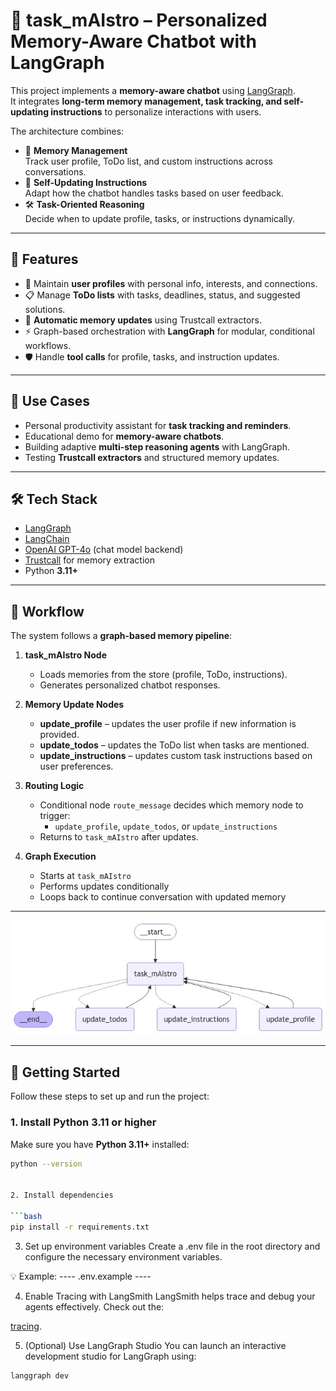 # 🤖 task_mAIstro – Personalized Memory-Aware Chatbot with LangGraph

This project implements a **memory-aware chatbot** using [LangGraph](https://github.com/langchain-ai/langgraph).  
It integrates **long-term memory management, task tracking, and self-updating instructions** to personalize interactions with users.  

The architecture combines:
- 🧠 **Memory Management**  
  Track user profile, ToDo list, and custom instructions across conversations.  
- 🔄 **Self-Updating Instructions**  
  Adapt how the chatbot handles tasks based on user feedback.  
- 🛠️ **Task-Oriented Reasoning**  
  Decide when to update profile, tasks, or instructions dynamically.  

---

## 🚀 Features
- 🧠 Maintain **user profiles** with personal info, interests, and connections.  
- 📋 Manage **ToDo lists** with tasks, deadlines, status, and suggested solutions.  
- 🔁 **Automatic memory updates** using Trustcall extractors.  
- ⚡ Graph-based orchestration with **LangGraph** for modular, conditional workflows.  
- 🛡️ Handle **tool calls** for profile, tasks, and instruction updates.  

---

## 📌 Use Cases
- Personal productivity assistant for **task tracking and reminders**.  
- Educational demo for **memory-aware chatbots**.  
- Building adaptive **multi-step reasoning agents** with LangGraph.  
- Testing **Trustcall extractors** and structured memory updates.  

---

## 🛠️ Tech Stack
- [LangGraph](https://github.com/langchain-ai/langgraph)  
- [LangChain](https://www.langchain.com/)  
- [OpenAI GPT-4o](https://platform.openai.com/) (chat model backend)  
- [Trustcall](https://trustcall.com/) for memory extraction  
- Python **3.11+**  

---

## 🧠 Workflow
The system follows a **graph-based memory pipeline**:

1. **task_mAIstro Node**  
   - Loads memories from the store (profile, ToDo, instructions).  
   - Generates personalized chatbot responses.  

2. **Memory Update Nodes**  
   - **update_profile** – updates the user profile if new information is provided.  
   - **update_todos** – updates the ToDo list when tasks are mentioned.  
   - **update_instructions** – updates custom task instructions based on user preferences.  

3. **Routing Logic**  
   - Conditional node `route_message` decides which memory node to trigger:  
     - `update_profile`, `update_todos`, or `update_instructions`  
   - Returns to `task_mAIstro` after updates.  

4. **Graph Execution**  
   - Starts at `task_mAIstro`  
   - Performs updates conditionally  
   - Loops back to continue conversation with updated memory  

---

![System Architecture](output.jpeg)

---

## 🚀 Getting Started

Follow these steps to set up and run the project:

### 1. Install Python 3.11 or higher
Make sure you have **Python 3.11+** installed:

```bash
python --version


2. Install dependencies

```bash
pip install -r requirements.txt
```

3. Set up environment variables
Create a .env file in the root directory and configure the necessary environment variables.

💡 Example:
---- .env.example ----

4. Enable Tracing with LangSmith
LangSmith helps trace and debug your agents effectively.
Check out the:

[tracing](https://docs.smith.langchain.com/concepts/tracing).

5. (Optional) Use LangGraph Studio
You can launch an interactive development studio for LangGraph using:

```bash
langgraph dev

